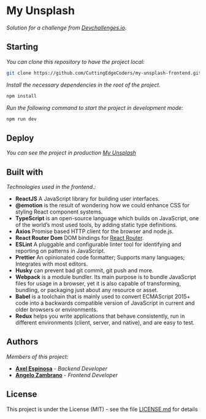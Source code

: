 # My Unsplash

_Solution for a challenge from  <a href="http://devchallenges.io" target="_blank">Devchallenges.io</a>._


## Starting

_You can clone this repository to have the project local:_

```bash
git clone https://github.com/CuttingEdgeCoders/my-unsplash-frontend.git
```

_Install the necessary dependencies in the root of the project._

```bash
npm install
```

_Run the following command to start the project in development mode:_

```bash
npm run dev
```

## Deploy

_You can see the project in production [My Unsplash](https://my-unsplash-one.vercel.app/login)_

## Built with

_Technologies used in the frontend.:_

-  **ReactJS** A JavaScript library for building user interfaces.
-  **@emotion** is the result of wondering how we could enhance CSS for styling React component systems.
-  **TypeScript** is an open-source language which builds on JavaScript, one of the world’s most used tools, by adding static type definitions.
-  **Axios** Promise based HTTP client for the browser and node.js.
-  **React Router Dom** DOM bindings for [React Router](https://reacttraining.com/react-router).
-  **ESLint** A pluggable and configurable linter tool for identifying and reporting on patterns in JavaScript.
-  **Prettier** An opinionated code formatter; Supports many languages; Integrates with most editors.
-  **Husky** can prevent bad git commit, git push and more.
-  **Webpack** is a module bundler. Its main purpose is to bundle JavaScript files for usage in a browser, yet it is also capable of transforming, bundling, or packaging just about any resource or asset.
-  **Babel** is a toolchain that is mainly used to convert ECMAScript 2015+ code into a backwards compatible version of JavaScript in current and older browsers or environments.
-  **Redux** helps you write applications that behave consistently, run in different environments (client, server, and native), and are easy to test.


## Authors

_Members of this project:_
-  **[Axel Espinosa](https://github.com/AxelDavid45)** - _Backend Developer_
-  **[Angelo Zambrano](https://github.com/angelozdev)** - _Frontend Developer_

## License

This project is under the License (MIT) - see the file [LICENSE.md](LICENSE.md) for details
